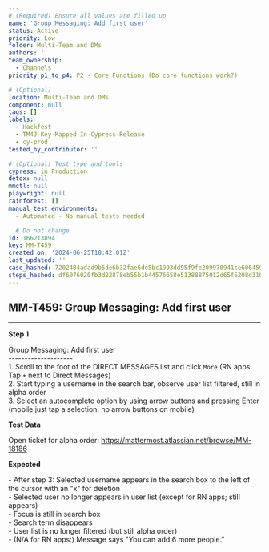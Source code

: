 ```yaml
---
# (Required) Ensure all values are filled up
name: 'Group Messaging: Add first user'
status: Active
priority: Low
folder: Multi-Team and DMs
authors: ''
team_ownership:
  - Channels
priority_p1_to_p4: P2 - Core Functions (Do core functions work?)

# (Optional)
location: Multi-Team and DMs
component: null
tags: []
labels:
  - Hackfest
  - TM4J-Key-Mapped-In-Cypress-Release
  - cy-prod
tested_by_contributor: ''

# (Optional) Test type and tools
cypress: in Production
detox: null
mmctl: null
playwright: null
rainforest: []
manual_test_environments:
  - Automated - No manual tests needed

  # Do not change
id: 166213894
key: MM-T459
created_on: '2024-06-25T10:42:01Z'
last_updated: ''
case_hashed: 7202484adad9b5de6b32fae6de5bc1993dd95f9fe209970941ce60645982ad45cd8cb1f8489a2ebab38f8800bb7af2ab
steps_hashed: df6076020fb3d22878eb55b1b44576658e51388875012d65f5208d310d53cfd9108079850ea358e541681370ddb251f8
---
```


<!-- (Auto-generated) Based on frontmatter's "key" and "name" -->

## MM-T459: Group Messaging: Add first user

---

**Step 1**

Group Messaging: Add first user\
\--------------------\
1\. Scroll to the foot of the DIRECT MESSAGES list and click `More` (RN apps: Tap `+` next to Direct Messages)\
2\. Start typing a username in the search bar, observe user list filtered, still in alpha order\
3\. Select an autocomplete option by using arrow buttons and pressing Enter (mobile just tap a selection; no arrow buttons on mobile)

**Test Data**

Open ticket for alpha order: <https://mattermost.atlassian.net/browse/MM-18186>

**Expected**

\- After step 3: Selected username appears in the search box to the left of the cursor with an "x" for deletion\
\- Selected user no longer appears in user list (except for RN apps; still appears)\
\- Focus is still in search box\
\- Search term disappears\
\- User list is no longer filtered (but still alpha order)\
\- (N/A for RN apps:) Message says "You can add 6 more people."
